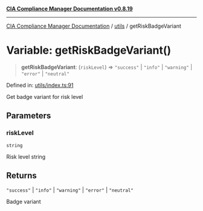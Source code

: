 [**CIA Compliance Manager Documentation v0.8.19**](../../README.md)

***

[CIA Compliance Manager Documentation](../../modules.md) / [utils](../README.md) / getRiskBadgeVariant

# Variable: getRiskBadgeVariant()

> **getRiskBadgeVariant**: (`riskLevel`) => `"success"` \| `"info"` \| `"warning"` \| `"error"` \| `"neutral"`

Defined in: [utils/index.ts:91](https://github.com/Hack23/cia-compliance-manager/blob/8a17389ebf0d2a027875b835eec814811b99abcc/src/utils/index.ts#L91)

Get badge variant for risk level

## Parameters

### riskLevel

`string`

Risk level string

## Returns

`"success"` \| `"info"` \| `"warning"` \| `"error"` \| `"neutral"`

Badge variant
